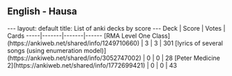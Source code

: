 <h2>English  -  Hausa</h2>
---
layout: default
title: List of anki decks by score
---
Deck | Score | Votes | Cards
-----|-------|-------|------
[RMA Level One Class](https://ankiweb.net/shared/info/1249710660) | 3 | 3 | 301
[lyrics of several songs (using enumeration model)](https://ankiweb.net/shared/info/3052747002) | 0 | 0 | 28
[Peter Medicine 2](https://ankiweb.net/shared/info/1772699421) | 0 | 0 | 43
